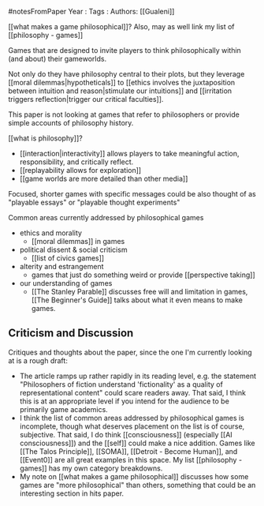 #notesFromPaper
Year   :
Tags   :
Authors: [[Gualeni]]

[[what makes a game philosophical]]? Also, may as well link my list of [[philosophy - games]]

Games that are designed to invite players to think philosophically within (and about) their gameworlds.

Not only do they have philosophy central to their plots, but they leverage [[moral dilemmas|hypotheticals]] to [[ethics involves the juxtaposition between intuition and reason|stimulate our intuitions]] and [[irritation triggers reflection|trigger our critical faculties]].

This paper is not looking at games that refer to philosophers or provide simple accounts of philosophy history.

[[what is philosophy]]?

 - [[interaction|interactivity]] allows players to take meaningful action, responsibility, and critically reflect.
 - [[replayability allows for exploration]]
 - [[game worlds are more detailed than other media]]

Focused, shorter games with specific messages could be also thought of as "playable essays" or "playable thought experiments"

Common areas currently addressed by philosophical games

 - ethics and morality
   - [[moral dilemmas]] in games
 - political dissent & social criticism
   - [[list of civics games]]
 - alterity and estrangement
   - games that just do something weird or provide [[perspective taking]]
 - our understanding of games
   - [[The Stanley Parable]] discusses free will and limitation in games, [[The Beginner's Guide]] talks about what it even means to make games. 

Criticism and Discussion
------------------------

Critiques and thoughts about the paper, since the one I'm currently looking at is a rough draft:

 - The article ramps up rather rapidly in its reading level, e.g. the statement "Philosophers of fiction understand 'fictionality' as a quality of representational content" could scare readers away. That said, I think this is at an appropriate level if you intend for the audience to be primarily game academics.
 - I think the list of common areas addressed by philosophical games is incomplete, though what deserves placement on the list is of course, subjective. That said, I do think [[consciousness]] (especially [[AI consciousness]]) and the [[self]] could make a nice addition. Games like [[The Talos Principle]], [[SOMA]], [[Detroit - Become Human]], and [[Event0]] are all great examples in this space. My list [[philosophy - games]] has my own category breakdowns.
 - My note on [[what makes a game philosophical]] discusses how some games are "more philosophical" than others, something that could be an interesting section in hits paper.
